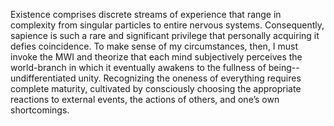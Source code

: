 Existence comprises discrete streams of experience that range in complexity from singular particles to entire nervous systems. Consequently, sapience is such a rare and significant privilege that personally acquiring it defies coincidence. To make sense of my circumstances, then, I must invoke the MWI and theorize that each mind subjectively perceives the world-branch in which it eventually awakens to the fullness of being--undifferentiated unity. Recognizing the oneness of everything requires complete maturity, cultivated by consciously choosing the appropriate reactions to external events, the actions of others, and one’s own shortcomings.